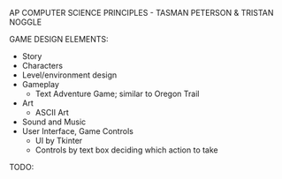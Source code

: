 AP COMPUTER SCIENCE PRINCIPLES - TASMAN PETERSON & TRISTAN NOGGLE

GAME DESIGN ELEMENTS:

- Story
- Characters
- Level/environment design
- Gameplay
  - Text Adventure Game; similar to Oregon Trail
- Art
  - ASCII Art
- Sound and Music
- User Interface, Game Controls
  - UI by Tkinter
  - Controls by text box deciding which action to take

TODO:
